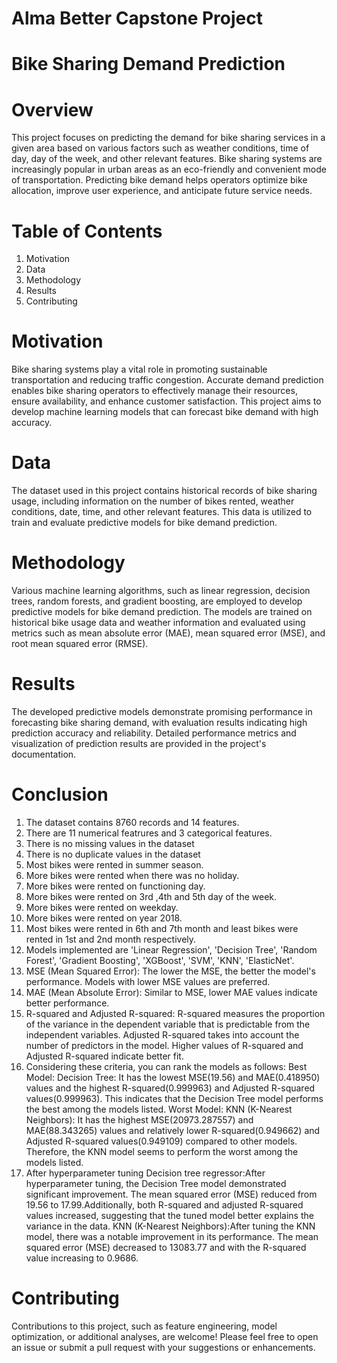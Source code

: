 # Alma Better Capstone Project

# Bike Sharing Demand Prediction

# Overview
This project focuses on predicting the demand for bike sharing services in a given area based on various factors such as weather conditions, time of day, day of the week, and other relevant features. Bike sharing systems are increasingly popular in urban areas as an eco-friendly and convenient mode of transportation. Predicting bike demand helps operators optimize bike allocation, improve user experience, and anticipate future service needs.

# Table of Contents
1. Motivation
2. Data
3. Methodology
4. Results
5. Contributing

# Motivation
Bike sharing systems play a vital role in promoting sustainable transportation and reducing traffic congestion. Accurate demand prediction enables bike sharing operators to effectively manage their resources, ensure availability, and enhance customer satisfaction. This project aims to develop machine learning models that can forecast bike demand with high accuracy.

# Data
The dataset used in this project contains historical records of bike sharing usage, including information on the number of bikes rented, weather conditions, date, time, and other relevant features. This data is utilized to train and evaluate predictive models for bike demand prediction.

# Methodology
Various machine learning algorithms, such as linear regression, decision trees, random forests, and gradient boosting, are employed to develop predictive models for bike demand prediction. The models are trained on historical bike usage data and weather information and evaluated using metrics such as mean absolute error (MAE), mean squared error (MSE), and root mean squared error (RMSE).

# Results
The developed predictive models demonstrate promising performance in forecasting bike sharing demand, with evaluation results indicating high prediction accuracy and reliability. Detailed performance metrics and visualization of prediction results are provided in the project's documentation.

# Conclusion
1. The dataset contains 8760 records and 14 features.
2. There are 11 numerical featrures and 3 categorical features.
3. There is no missing values in the dataset
4. There is no duplicate values in the dataset
5. Most bikes were rented in summer season.
6. More bikes were rented when there was no holiday.
7. More bikes were rented on functioning day.
8. More bikes were rented on 3rd ,4th and 5th day of the week.
9. More bikes were rented on weekday.
10. More bikes were rented on year 2018.
11. Most bikes were rented in 6th and 7th month and least bikes were rented in 1st and 2nd month respectively.
12. Models implemented are 'Linear Regression', 'Decision Tree', 'Random Forest', 'Gradient Boosting', 'XGBoost', 'SVM', 'KNN', 'ElasticNet'.
13. MSE (Mean Squared Error): The lower the MSE, the better the model's performance. Models with lower MSE values are preferred.
14. MAE (Mean Absolute Error): Similar to MSE, lower MAE values indicate better performance.
15. R-squared and Adjusted R-squared: R-squared measures the proportion of the variance in the dependent variable that is predictable from the independent variables. Adjusted R-squared takes into account the number of predictors in the model. Higher values of R-squared and Adjusted R-squared indicate better fit.
16. Considering these criteria, you can rank the models as follows:
Best Model:
Decision Tree: It has the lowest MSE(19.56) and MAE(0.418950) values and the highest R-squared(0.999963) and Adjusted R-squared values(0.999963). This indicates that the Decision Tree model performs the best among the models listed.
Worst Model:
KNN (K-Nearest Neighbors): It has the highest MSE(20973.287557) and MAE(88.343265) values and relatively lower R-squared(0.949662) and Adjusted R-squared values(0.949109) compared to other models. Therefore, the KNN model seems to perform the worst among the models listed.
17. After hyperparameter tuning
Decision tree regressor:After hyperparameter tuning, the Decision Tree model demonstrated significant improvement. The mean squared error (MSE) reduced from 19.56 to 17.99.Additionally, both R-squared and adjusted R-squared values increased, suggesting that the tuned model better explains the variance in the data.
KNN (K-Nearest Neighbors):After tuning the KNN model, there was a notable improvement in its performance. The mean squared error (MSE) decreased to 13083.77 and with the R-squared value increasing to 0.9686.

# Contributing
Contributions to this project, such as feature engineering, model optimization, or additional analyses, are welcome! Please feel free to open an issue or submit a pull request with your suggestions or enhancements.
